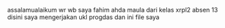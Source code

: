 assalamualaikum wr wb saya fahim ahda maula dari kelas xrpl2 absen 13 disini saya mengerjakan ukl progdas dan ini file saya 
